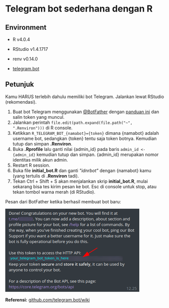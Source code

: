# Telegram bot sederhana dengan R

## Environment

-   R v4.0.4

-   RStudio v1.4.1717

-   renv v0.14.0

-   [telegram.bot](https://github.com/ebeneditos/telegram.bot/)

## Petunjuk

Kamu HARUS terlebih dahulu memiliki bot Telegram. Jalankan lewat RStudio (rekomendasi).

1.  Buat bot Telegram menggunakan [\@BotFather](https://t.me/BotFather) dengan [panduan ini](https://core.telegram.org/bots#6-botfather) dan salin token yang muncul.
2.  Jalankan perintah `file.edit(path.expand(file.path("~", ".Renviron")))` di R console.
3.  Ketikkan `R_TELEGRAM_BOT_{namabot}={token}` dimana {namabot} adalah username bot, sedangkan {token} tentu saja token botnya. Kemudian tutup dan simpan **.Renviron**.
4.  Buka **.Rprofile** lalu ganti nilai {admin_id} pada baris `admin_id <- {admin_id}` kemudian tutup dan simpan. {admin_id} merupakan nomor identitas milik akun admin.
5.  Restart R session.
6.  Buka file **initial_bot.R** dan ganti *"idnrbot"* dengan {namabot} kamu (yang tertulis di **.Renviron** tadi).
7.  Tekan Ctrl + Shift + S akan menjalankan skrip **initial_bot.R**, mulai sekarang bisa tes kirim pesan ke bot. Esc di console untuk stop, atau tekan tombol warna merah (di RStudio).

Pesan dari BotFather ketika berhasil membuat bot baru:

![token telegram bot api](img/token_bot.png "Token from BotFather")

**Referensi:** [github.com/telegram.bot/wiki](https://github.com/ebeneditos/telegram.bot/wiki "telegram.bot R package")
